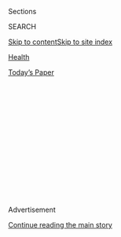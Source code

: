 <div id="app">

<div>

<div>

<div>

<div class="NYTAppHideMasthead css-1q2w90k e1suatyy0">

<div class="section css-ui9rw0 e1suatyy2">

<div class="css-eph4ug er09x8g0">

<div class="css-6n7j50">

</div>

<span class="css-1dv1kvn">Sections</span>

<div class="css-10488qs">

<span class="css-1dv1kvn">SEARCH</span>

</div>

[Skip to content](#site-content)[Skip to site
index](#site-index)

</div>

<div id="masthead-section-label" class="css-1wr3we4 eaxe0e00">

[Health](https://www.nytimes3xbfgragh.onion/section/health)

</div>

<div class="css-10698na e1huz5gh0">

</div>

</div>

<div id="masthead-bar-one" class="section hasLinks css-15hmgas e1csuq9d3">

<div class="css-uqyvli e1csuq9d0">

</div>

<div class="css-1uqjmks e1csuq9d1">

</div>

<div class="css-9e9ivx">

[](https://myaccount.nytimes3xbfgragh.onion/auth/login?response_type=cookie&client_id=vi)

</div>

<div class="css-1bvtpon e1csuq9d2">

[Today’s
Paper](https://www.nytimes3xbfgragh.onion/section/todayspaper)

</div>

</div>

</div>

</div>

<div data-aria-hidden="false">

<div id="site-content" data-role="main">

<div>

<div class="css-1aor85t" style="opacity:0.000000001;z-index:-1;visibility:hidden">

<div class="css-1hqnpie">

<div class="css-epjblv">

<span class="css-17xtcya">[Health](/section/health)</span><span class="css-x15j1o">|</span><span class="css-fwqvlz">Technology
Bridges the Gap to Better
Sight</span>

</div>

<div class="css-k008qs">

<div class="css-1iwv8en">

<span class="css-18z7m18"></span>

<div>

</div>

</div>

<span class="css-1n6z4y">https://nyti.ms/3gwBSkj</span>

<div class="css-1705lsu">

<div class="css-4xjgmj">

<div class="css-4skfbu" data-role="toolbar" data-aria-label="Social Media Share buttons, Save button, and Comments Panel with current comment count" data-testid="share-tools">

  - 
  - 
  - 
  - 
    
    <div class="css-6n7j50">
    
    </div>

  - 
  - 

</div>

</div>

</div>

</div>

</div>

</div>

<div id="NYT_TOP_BANNER_REGION" class="css-13pd83m">

</div>

<div id="top-wrapper" class="css-1sy8kpn">

<div id="top-slug" class="css-l9onyx">

Advertisement

</div>

[Continue reading the main
story](#after-top)

<div class="ad top-wrapper" style="text-align:center;height:100%;display:block;min-height:250px">

<div id="top" class="place-ad" data-position="top" data-size-key="top">

</div>

</div>

<div id="after-top">

</div>

</div>

<div>

<div id="sponsor-wrapper" class="css-1hyfx7x">

<div id="sponsor-slug" class="css-19vbshk">

Supported by

</div>

[Continue reading the main
story](#after-sponsor)

<div id="sponsor" class="ad sponsor-wrapper" style="text-align:center;height:100%;display:block">

</div>

<div id="after-sponsor">

</div>

</div>

<div class="css-186x18t">

</div>

<div class="css-1vkm6nb ehdk2mb0">

# Technology Bridges the Gap to Better Sight

</div>

More than 6 million Americans have vision problems that cannot be
corrected by glasses or contact lenses. Companies like IrisVision are
creating headsets to help them see better.

<div class="css-79elbk" data-testid="photoviewer-wrapper">

<div class="css-z3e15g" data-testid="photoviewer-wrapper-hidden">

</div>

<div class="css-1a48zt4 ehw59r15" data-testid="photoviewer-children">

![<span class="css-16f3y1r e13ogyst0" data-aria-hidden="true">Ammad
Khan, chief executive of IrisVision, with the company’s device to help
those with low vision see better. It uses a smartphone, virtual reality
headset and
algorithms. </span><span class="css-cnj6d5 e1z0qqy90" itemprop="copyrightHolder"><span class="css-1ly73wi e1tej78p0">Credit...</span><span><span>Cayce
Clifford for The New York
Times</span></span></span>](https://static01.graylady3jvrrxbe.onion/images/2020/07/08/multimedia/08sp-ff-vision1/08sp-ff-vision1-articleLarge.jpg?quality=75&auto=webp&disable=upscale)

</div>

</div>

<div class="css-18e8msd">

<div class="css-vp77d3 epjyd6m0">

<div class="css-1baulvz">

By <span class="css-1baulvz last-byline" itemprop="name">Janet
Morrissey</span>

</div>

</div>

  - 
    
    <div class="css-ld3wwf e16638kd2">
    
    Published July 7, 2020Updated July 14,
    2020
    
    </div>

  - 
    
    <div class="css-4xjgmj">
    
    <div class="css-pvvomx" data-role="toolbar" data-aria-label="Social Media Share buttons, Save button, and Comments Panel with current comment count" data-testid="share-tools">
    
      - 
      - 
      - 
      - 
        
        <div class="css-6n7j50">
        
        </div>
    
      - 
      - 
    
    </div>
    
    </div>

</div>

</div>

<div class="section meteredContent css-1r7ky0e" name="articleBody" itemprop="articleBody">

<div class="css-1fanzo5 StoryBodyCompanionColumn">

<div class="css-53u6y8">

*This article is part of our continuing* [*Fast Forward
series*](https://www.nytimes3xbfgragh.onion/spotlight/fast-forward)*,
which examines technological, economic, social and cultural shifts that
happen as businesses evolve.*

When Jimmy Blakley signed up to serve his country during the Vietnam
War, his health and vision were pristine. But shortly after finishing
his service in 1971, Mr. Blakley’s vision began to sharply deteriorate.

He said doctors discovered signs of Agent Orange, the toxic herbicide
used during the war, in his blood, and told him it was likely the cause
of his vision loss. Over the years he had surgery and eye injections,
but became legally blind in 1999. He used magnifiers on top of glasses
to read and needed to sit two feet away to watch his 65-inch TV. He was
frustrated.

Then Mr. Blakley, now 72 and living in College Station, Tex., learned
about [IrisVision](https://irisvision.com/), a device that uses a
smartphone, virtual reality headset and algorithms to help people with
poor vision see and read clearly. For Mr. Blakley, it was life-changing.

</div>

</div>

<div class="css-1fanzo5 StoryBodyCompanionColumn">

<div class="css-53u6y8">

“I was amazed,” he said. “I was seeing the bottom of the eye chart; it
was like being 19 again.”

Among companies using technology to address vision problems, IrisVision
is working to go a step further: Its device, in addition to improving
sight, is expected to be able to diagnose conditions and test and even
treat patients remotely within the next two years.

“It’s not aesthetically pleasing but it does something that really
provides a useful function for people,” said [Jerome
Wujek](https://www.nei.nih.gov/about/news-and-events/press-contacts-and-spokespeople/jerome-r-wujek-phd),
program director and research resources officer at the National Eye
Institute, part of the National Institutes of Health. “We are visual
animals. If you lose your vision, you lose a big chunk of your life.” He
said devices that used artificial intelligence to test, diagnose and
treat remotely were the future as they would allow ophthalmologists,
optometrists and others to treat people in rural and underserved areas.

The market for this technology could be huge. About 6.4 million
Americans have low vision that cannot be corrected by glasses or contact
lenses, according to a [2016 National Academy of Sciences
report](https://pubmed.ncbi.nlm.nih.gov/27656731/). Of those, 4.2
million are older than 40. And as the “silver tsunami” of aging baby
boomers sweeps the nation, [age-related eye diseases and
conditions](https://www.afb.org/research-and-initiatives/statistics/statistics-seniors-vision-loss),
like macular degeneration, glaucoma and diabetic retinopathy, are
expected to surge.

The
[coronavirus](https://www.nytimes3xbfgragh.onion/news-event/coronavirus)outbreak
has made it particularly challenging for the visually impaired. People
with low vision rely heavily on touch and sound to identify objects and
people, and this can be tough while following hand sanitizing and social
distancing practices, and listening to people through masks, said Dr. L.
Penny Rosenblum, director of research at the American Foundation for the
Blind, who has congenital cataracts and glaucoma. Those with low vision
can also find themselves even more isolated if they are unable to use
Zoom and other technology to stay connected, Dr. Rosenblum added.

</div>

</div>

<div class="css-79elbk" data-testid="photoviewer-wrapper">

<div class="css-z3e15g" data-testid="photoviewer-wrapper-hidden">

</div>

<div class="css-1a48zt4 ehw59r15" data-testid="photoviewer-children">

![<span class="css-16f3y1r e13ogyst0" data-aria-hidden="true">Frank
Werblin, a founder of the company, said he had long been fascinated by
the relationship between brain neurons, the retina and
vision.</span><span class="css-cnj6d5 e1z0qqy90" itemprop="copyrightHolder"><span class="css-1ly73wi e1tej78p0">Credit...</span><span>IrisVision</span></span>](https://static01.graylady3jvrrxbe.onion/images/2020/07/08/multimedia/08sp-ff-vision2/08sp-ff-vision2-articleLarge.jpg?quality=75&auto=webp&disable=upscale)

</div>

</div>

<div class="css-1fanzo5 StoryBodyCompanionColumn">

<div class="css-53u6y8">

Frank Werblin, co-founder and chief scientist at IrisVision and a
professor of neuroscience at the University of California, Berkeley, for
more than 40 years, came up with the idea for IrisVision in 2014. While
speaking at a Foundation Fighting Blindness conference, a board trustee,
J. Lynn Dougan, approached him, offering to provide funding if Dr.
Werblin could invent a wearable device that could help his
vision-impaired daughter. Dr. Werblin said he had been fascinated by the
relationship between brain neurons, the retina and vision, and eagerly
accepted the challenge.

</div>

</div>

<div class="css-1fanzo5 StoryBodyCompanionColumn">

<div class="css-53u6y8">

Along the way, Dr. Werblin brought in a tech-savvy mobile app developer,
Ammad Khan, as a partner. “Imagining a concept that would transform
somebody’s life was very compelling for me,” Mr. Khan said.

With $1.5 million from Mr. Dougan, a $1.5 million grant from the
National Eye Institute, and about $4 million from angel investors and
venture capitalists, the co-founders got to work. They collaborated with
experts from Stanford and Johns Hopkins universities, and partnered with
Samsung, which provided the smartphone, the augmented, virtual and mixed
reality technologies, and the mobile artificial intelligence platform.
By 2017, the device was ready.

IrisVision helps restore visual function to people with such conditions
as macular degeneration, diabetic retinopathy, retinitis pigmentosa,
Stargardt disease, glaucoma and optic atrophy — but not cataracts. It
can help someone with visual acuity as low as 20/1000. (Acuity measures
sharpness: A 20/200 acuity, for example, means a person can make out an
object at a distance of 20 feet that a normal vision person could see
from 200 feet.)

So how does it work?

IrisVision helps the brain use parts of the eyes that still function
properly. The smartphone’s camera captures an image, and then the
virtual reality, or V.R., headset and algorithms enhance the image by
providing enough information to fill in the gaps and remap the scene to
provide a complete picture.

The company recently added voice control, video streaming, Alexa and
other interactive features that give those with low vision easy access
to news, weather updates, YouTube videos and TV shows viewed within the
headset. The person can adjust the headset, by voice command or button,
to zoom in or adjust the color, contrast or brightness.

Still, the device has its shortcomings: It is large and clunky, and the
user needs to be stationary — not walking around — to use it. In
addition, at $2,950, it is expensive. And unless you are a veteran,
health insurers do not cover the
cost.

</div>

</div>

<div class="css-79elbk" data-testid="photoviewer-wrapper">

<div class="css-z3e15g" data-testid="photoviewer-wrapper-hidden">

</div>

<div class="css-1a48zt4 ehw59r15" data-testid="photoviewer-children">

<div class="css-1xdhyk6 erfvjey0">

<span class="css-1ly73wi e1tej78p0">Image</span>

<div class="css-zjzyr8">

<div data-testid="lazyimage-container" style="height:303.5333333333333px">

</div>

</div>

</div>

<span class="css-16f3y1r e13ogyst0" data-aria-hidden="true">Within two
years, Mr. Khan said, the plan is that an updated model will be able to
diagnose and treat eye conditions
remotely.</span><span class="css-cnj6d5 e1z0qqy90" itemprop="copyrightHolder"><span class="css-1ly73wi e1tej78p0">Credit...</span><span>Cayce
Clifford for The New York Times</span></span>

</div>

</div>

<div class="css-1fanzo5 StoryBodyCompanionColumn">

<div class="css-53u6y8">

IrisVision has seen an increase in sales during the pandemic, rising 50
percent in June from the same month a year ago, according to Mr. Khan.
He said most of the devices were now being sold directly to consumers,
as clinics where people often purchased them had shut down during the
outbreak. IrisVision ships the devices to homes and then helps buyers
set up the technology remotely.

A number of other companies are also working to address issues with low
vision, like NuEyes, eSight, Patriot Vision, OrCam, Vispero and Aira.
Patriot’s ViewPoint, Vispero’s Compact 6 HD Wear, and NuEyes e2 all
offer V.R. headsets similar to IrisVision’s, although magnification,
field of view and other features vary among models. Some devices, like
e2 and Compact Wear, are less expensive but offer fewer features.

They also vary in size and weight. NuEyes Pro, eSight, and Vispero’s
Jordy resemble oversized sunglasses or ski goggles and are designed for
walking down the street, visiting museums or shopping, which IrisVision
is not.

“We’re still in the very, very early days,” said Kjell Carlsson, a
senior analyst at Forrester Research. He said the size and price would
need to come down before the devices became mainstream.

The differences in devices mean that one may suit a person or a
condition better than another.

“The IrisVision was too pixilated and the image ‘too big’ for me,” Dr.
Rosenblum said, adding that her friend’s 91-year old mother, who had
macular degeneration, loved IrisVision. “One device doesn’t fit all.”

IrisVision has the backing of Brook Byers, who invested in 2017 and has
since pumped more than $3 million into the company. Mr. Byers, a senior
partner and a co-founder at Kleiner Perkins, a venture capital firm that
invested early in Amazon, Google and Twitter, has retinal issues in one
eye stemming from an accident when he was 11.

</div>

</div>

<div class="css-1fanzo5 StoryBodyCompanionColumn">

<div class="css-53u6y8">

“I tried it on in my office. I have a really, really bad eye, and wow, I
could see with it,” he said. “There was an aha moment.”

Mr. Byers said he was particularly excited about the company’s next
steps. IrisVision’s updated model, expected later this year, will be
able to test and diagnose eye conditions remotely. And, Mr. Khan said,
the treatment component should be added within two years.

“The great value of this device isn’t that it simply restores vision,”
Dr. Werblin said. “But it brings people back to life.”

</div>

</div>

</div>

<div>

</div>

<div>

</div>

<div>

</div>

<div>

<div id="bottom-wrapper" class="css-1ede5it">

<div id="bottom-slug" class="css-l9onyx">

Advertisement

</div>

[Continue reading the main
story](#after-bottom)

<div id="bottom" class="ad bottom-wrapper" style="text-align:center;height:100%;display:block;min-height:90px">

</div>

<div id="after-bottom">

</div>

</div>

</div>

</div>

</div>

## Site Index

<div>

</div>

## Site Information Navigation

  - [© <span>2020</span> <span>The New York Times
    Company</span>](https://help.nytimes3xbfgragh.onion/hc/en-us/articles/115014792127-Copyright-notice)

<!-- end list -->

  - [NYTCo](https://www.nytco.com/)
  - [Contact
    Us](https://help.nytimes3xbfgragh.onion/hc/en-us/articles/115015385887-Contact-Us)
  - [Work with us](https://www.nytco.com/careers/)
  - [Advertise](https://nytmediakit.com/)
  - [T Brand Studio](http://www.tbrandstudio.com/)
  - [Your Ad
    Choices](https://www.nytimes3xbfgragh.onion/privacy/cookie-policy#how-do-i-manage-trackers)
  - [Privacy](https://www.nytimes3xbfgragh.onion/privacy)
  - [Terms of
    Service](https://help.nytimes3xbfgragh.onion/hc/en-us/articles/115014893428-Terms-of-service)
  - [Terms of
    Sale](https://help.nytimes3xbfgragh.onion/hc/en-us/articles/115014893968-Terms-of-sale)
  - [Site
    Map](https://spiderbites.nytimes3xbfgragh.onion)
  - [Help](https://help.nytimes3xbfgragh.onion/hc/en-us)
  - [Subscriptions](https://www.nytimes3xbfgragh.onion/subscription?campaignId=37WXW)

</div>

</div>

</div>

</div>
